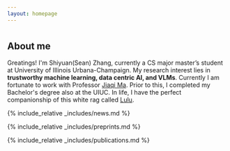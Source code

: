 ```yaml
---
layout: homepage
---
```


<h1 id="about-me"></h1>


## About me
Greatings! I'm Shiyuan(Sean) Zhang, currently a CS major master’s student at University of Illinois Urbana-Champaign. My research interest lies in <strong>trustworthy machine learning, data centric AI, and VLMs</strong>. Currently I am fortunate to work with Professor <a href="https://jiaqima.github.io/">Jiaqi Ma</a>. Prior to this, I completed my Bachelor's degree also at the UIUC. In life, I have the perfect companionship of this white rag called <a href="./assets/img/lulu.jpg">Lulu</a>.

<!-- ## Research Interests

- **Trustworthy ML:** fairness, robustness, and how to make model safety
- **Data-Centric AI:**  data attribution method -->

<!-- <strong style="color:#e74d3c; font-weight:600"><strong style="color:#57068c; font-weight:600">I am currently looking for the PhD opportunity on the 2025 or 2026, looking for the position in CS, Information Science, etc., related to Artificial Intelligence, NLP, and Machine Learning. Please feel free to contact me if you are interested. </strong></strong> -->

{% include_relative _includes/news.md %}

{% include_relative _includes/preprints.md %}

{% include_relative _includes/publications.md %}


<div style="text-align: left;">
  <script type='text/javascript' id='clustrmaps' src='//cdn.clustrmaps.com/map_v2.js?cl=080808&w=300&t=n&d=VCWWBgKqEMgmcCbiQIfHQEbjof7zEBNTXPZDf91Iags&co=ffffff&cmo=9100c4&cmn=00308c&ct=ffffff'></script>
</div>